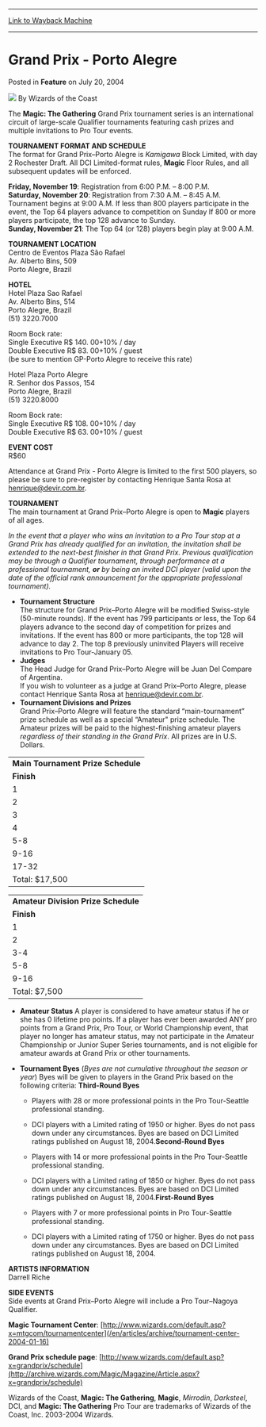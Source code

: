 
---
[Link to Wayback Machine](https://web.archive.org/web/20160818150817/http://magic.wizards.com/en/articles/archive/feature/grand-prix-porto-alegre-2004-07-20)

[_metadata_:wayback_url]:- "http://magic.wizards.com/en/articles/archive/feature/grand-prix-porto-alegre-2004-07-20"
[_metadata_:wayback_raw_url]:- "https://web.archive.org/web/20160818150817id_/http://magic.wizards.com/en/articles/archive/feature/grand-prix-porto-alegre-2004-07-20"
[_metadata_:wayback_capture_timestamp]:- "2016-08-18 15:08:17+00:00"
[_metadata_:description]:- "The Magic: The Gathering Grand Prix tournament series is an international circuit of large-scale Qualifier tournaments featuring cash prizes and multiple invitations to Pro Tour events.TOURNAMENT FORMAT AND SCHEDULE The format for Grand Prix–Porto Alegre is Kamigawa Block Limited, with day 2 Rochester Draft. All DCI Limited-format rules, Magic Floor Rules, and all subsequent updates will be enforced."
[_metadata_:generator]:- "Drupal 7 (http://drupal.org)"
---


Grand Prix - Porto Alegre
=========================



 Posted in **Feature**
 on July 20, 2004 






![](https://media.magic.wizards.com/styles/auth_small/public/images/person/wizards_authorpic_larger.jpg)
By Wizards of the Coast











The **Magic: The Gathering** Grand Prix tournament series is an international circuit of large-scale Qualifier tournaments featuring cash prizes and multiple invitations to Pro Tour events.

**TOURNAMENT FORMAT AND SCHEDULE**  
 The format for Grand Prix–Porto Alegre is *Kamigawa* Block Limited, with day 2 Rochester Draft. All DCI Limited-format rules, **Magic** Floor Rules, and all subsequent updates will be enforced.

**Friday, November 19**: Registration from 6:00 P.M. – 8:00 P.M.  
**Saturday, November 20**: Registration from 7:30 A.M. – 8:45 A.M.  
 Tournament begins at 9:00 A.M. If less than 800 players participate in the event, the Top 64 players advance to competition on Sunday If 800 or more players participate, the top 128 advance to Sunday.  
**Sunday, November 21**: The Top 64 (or 128) players begin play at 9:00 A.M.

**TOURNAMENT LOCATION**  
 Centro de Eventos Plaza São Rafael  
 Av. Alberto Bins, 509  
 Porto Alegre, Brazil

**HOTEL**  
 Hotel Plaza Sao Rafael  
 Av. Alberto Bins, 514  
 Porto Alegre, Brazil  
 (51) 3220.7000

Room Bock rate:   
 Single Executive R$ 140. 00+10% / day  
 Double Executive R$ 83. 00+10% / guest   
 (be sure to mention GP-Porto Alegre to receive this rate)

Hotel Plaza Porto Alegre  
 R. Senhor dos Passos, 154  
 Porto Alegre, Brazil  
 (51) 3220.8000

Room Bock rate:  
 Single Executive R$ 108. 00+10% / day  
 Double Executive R$ 63. 00+10% / guest

**EVENT COST**  
 R$60

Attendance at Grand Prix - Porto Alegre is limited to the first 500 players, so please be sure to pre-register by contacting Henrique Santa Rosa at henrique@devir.com.br.

**TOURNAMENT**  
 The main tournament at Grand Prix–Porto Alegre is open to **Magic** players of all ages.

*In the event that a player who wins an invitation to a Pro Tour stop at a Grand Prix has already qualified for an invitation, the invitation shall be extended to the next-best finisher in that Grand Prix. Previous qualification may be through a Qualifier tournament, through performance at a professional tournament, **or** by being an invited DCI player (valid upon the date of the official rank announcement for the appropriate professional tournament).*

* **Tournament Structure**  
 The structure for Grand Prix–Porto Alegre will be modified Swiss-style (50-minute rounds). If the event has 799 participants or less, the Top 64 players advance to the second day of competition for prizes and invitations. If the event has 800 or more participants, the top 128 will advance to day 2. The top 8 previously uninvited Players will receive invitations to Pro Tour-January 05.
* **Judges**  
 The Head Judge for Grand Prix–Porto Alegre will be Juan Del Compare of Argentina.  
 If you wish to volunteer as a judge at Grand Prix–Porto Alegre, please contact Henrique Santa Rosa at [henrique@devir.com.br](mailto:henrique@devir.com.br).
* **Tournament Divisions and Prizes**  
 Grand Prix–Porto Alegre will feature the standard “main-tournament” prize schedule as well as a special “Amateur" prize schedule. The Amateur prizes will be paid to the highest-finishing amateur players *regardless of their standing in the Grand Prix*. All prizes are in U.S. Dollars.  
  


|  |
| --- |
| **Main Tournament Prize Schedule** |
| **Finish** | **Prize** |
| 1 | $2,400 |
| 2 | $1,700 |
| 3 | $1,200 |
| 4 | $1,000 |
| 5-8 | $800 |
| 9-16 | $500 |
| 17-32 | $250 |
| Total: $17,500 |



|  |
| --- |
| **Amateur Division Prize Schedule** |
| **Finish** | **Prize** |
| 1 | $1,500 |
| 2 | $1,000 |
| 3-4 | $700 |
| 5-8 | $400 |
| 9-16 | $250 |
| Total: $7,500 |
* **Amateur Status** A player is considered to have amateur status if he or she has 0 lifetime pro points. If a player has ever been awarded ANY pro points from a Grand Prix, Pro Tour, or World Championship event, that player no longer has amateur status, may not participate in the Amateur Championship or Junior Super Series tournaments, and is not eligible for amateur awards at Grand Prix or other tournaments.
* **Tournament Byes** (*Byes are not cumulative throughout the season or year*) Byes will be given to players in the Grand Prix based on the following criteria: **Third-Round Byes**  

	+ Players with 28 or more professional points in the Pro Tour-Seattle professional standing.
	+ DCI players with a Limited rating of 1950 or higher. Byes do not pass down under any circumstances. Byes are based on DCI Limited ratings published on August 18, 2004.**Second-Round Byes**  

	+ Players with 14 or more professional points in the Pro Tour-Seattle professional standing.
	+ DCI players with a Limited rating of 1850 or higher. Byes do not pass down under any circumstances. Byes are based on DCI Limited ratings published on August 18, 2004.**First-Round Byes**  

	+ Players with 7 or more professional points in Pro Tour-Seattle professional standing.
	+ DCI players with a Limited rating of 1750 or higher. Byes do not pass down under any circumstances. Byes are based on DCI Limited ratings published on August 18, 2004.

**ARTISTS INFORMATION**  
 Darrell Riche

**SIDE EVENTS**  
 Side events at Grand Prix–Porto Alegre will include a Pro Tour–Nagoya Qualifier.

**Magic Tournament Center**: [http://www.wizards.com/default.asp?x=mtgcom/tournamentcenter](/en/articles/archive/tournament-center-2004-01-16)
  
**Grand Prix schedule page**: [http://www.wizards.com/default.asp?x=grandprix/schedule](http://archive.wizards.com/Magic/Magazine/Article.aspx?x=grandprix/schedule)

Wizards of the Coast, **Magic: The Gathering**, **Magic**, *Mirrodin*, *Darksteel*, DCI, and **Magic: The Gathering** Pro Tour are trademarks of Wizards of the Coast, Inc. 2003-2004 Wizards.







